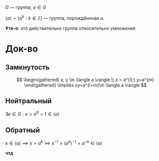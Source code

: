 $G$ — группа$;\ a \in G$

$\langle a \rangle=\{ a^{k}: k \in \mathbb{Z} \}$ — группа, порождённная $a$.

**Утв-е**: это действительно группа относительно умножения
# Док-во

## Замкнутость
$$
\begin{gathered}
x, y \in \langle a \rangle \\
x = a^{l};\ y=a^{m}
\end{gathered} \implies xy=a^{l+m}\in \langle a \rangle 
$$
## Нейтральный
$\exists e \in G: e = a^{0} = 1 \in \langle a \rangle$

## Обратный
$x \in \langle a \rangle \implies x=a^{k} \implies x ^{-1} = (a^{k})^{-1}=a^{-k} \in \langle a \rangle$

**чтд**